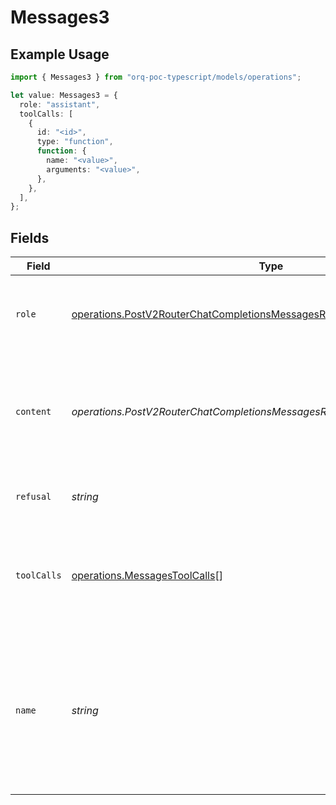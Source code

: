 # Messages3

## Example Usage

```typescript
import { Messages3 } from "orq-poc-typescript/models/operations";

let value: Messages3 = {
  role: "assistant",
  toolCalls: [
    {
      id: "<id>",
      type: "function",
      function: {
        name: "<value>",
        arguments: "<value>",
      },
    },
  ],
};
```

## Fields

| Field                                                                                                                                                              | Type                                                                                                                                                               | Required                                                                                                                                                           | Description                                                                                                                                                        |
| ------------------------------------------------------------------------------------------------------------------------------------------------------------------ | ------------------------------------------------------------------------------------------------------------------------------------------------------------------ | ------------------------------------------------------------------------------------------------------------------------------------------------------------------ | ------------------------------------------------------------------------------------------------------------------------------------------------------------------ |
| `role`                                                                                                                                                             | [operations.PostV2RouterChatCompletionsMessagesRouterChatCompletionsRole](../../models/operations/postv2routerchatcompletionsmessagesrouterchatcompletionsrole.md) | :heavy_check_mark:                                                                                                                                                 | The role of the messages author, in this case **assistant**.                                                                                                       |
| `content`                                                                                                                                                          | *operations.PostV2RouterChatCompletionsMessagesRouterChatCompletionsContent*                                                                                       | :heavy_minus_sign:                                                                                                                                                 | The contents of the assistant message. Required unless tool_calls is specified.                                                                                    |
| `refusal`                                                                                                                                                          | *string*                                                                                                                                                           | :heavy_minus_sign:                                                                                                                                                 | The refusal message by the assistant.                                                                                                                              |
| `toolCalls`                                                                                                                                                        | [operations.MessagesToolCalls](../../models/operations/messagestoolcalls.md)[]                                                                                     | :heavy_check_mark:                                                                                                                                                 | The tool calls generated by the model, such as function calls.                                                                                                     |
| `name`                                                                                                                                                             | *string*                                                                                                                                                           | :heavy_minus_sign:                                                                                                                                                 | An optional name for the participant. Provides the model information to differentiate between participants of the same role.                                       |